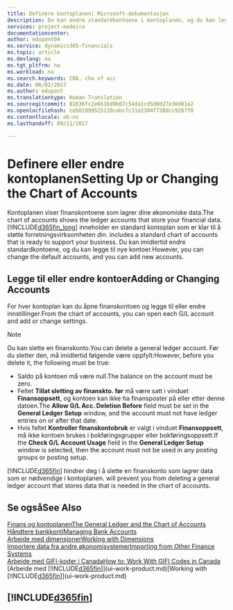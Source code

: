 ```yaml
---
title: Definere kontoplanen| Microsoft-dokumentasjon
description: Du kan endre standardkontoene i kontoplanen, og du kan legge til nye kontoer.
services: project-madeira
documentationcenter: 
author: edupont04
ms.service: dynamics365-financials
ms.topic: article
ms.devlang: na
ms.tgt_pltfrm: na
ms.workload: na
ms.search.keywords: COA, cha of acc
ms.date: 06/02/2017
ms.author: edupont
ms.translationtype: Human Translation
ms.sourcegitcommit: 81636fc2e661bd9b07c54da1cd5d0d27e30d01a2
ms.openlocfilehash: ceb01999525139cabc7c31e2304f738dcc9267f8
ms.contentlocale: nb-no
ms.lasthandoff: 09/11/2017

---
```

# <a name="setting-up-or-changing-the-chart-of-accounts"></a><span data-ttu-id="b97aa-103">Definere eller endre kontoplanen</span><span class="sxs-lookup"><span data-stu-id="b97aa-103">Setting Up or Changing the Chart of Accounts</span></span>
<span data-ttu-id="b97aa-104">Kontoplanen viser finanskontoene som lagrer dine økonomiske data.</span><span class="sxs-lookup"><span data-stu-id="b97aa-104">The chart of accounts shows the ledger accounts that store your financial data.</span></span> [!INCLUDE[d365fin_long](includes/d365fin_long_md.md)]<span data-ttu-id="b97aa-105"> inneholder en standard kontoplan som er klar til å støtte forretningsvirksomheten din.</span><span class="sxs-lookup"><span data-stu-id="b97aa-105"> includes a standard chart of accounts that is ready to support your business.</span></span>
<span data-ttu-id="b97aa-106">Du kan imidlertid endre standardkontoene, og du kan legge til nye kontoer.</span><span class="sxs-lookup"><span data-stu-id="b97aa-106">However, you can change the default accounts, and you can add new accounts.</span></span>  

## <a name="adding-or-changing-accounts"></a><span data-ttu-id="b97aa-107">Legge til eller endre kontoer</span><span class="sxs-lookup"><span data-stu-id="b97aa-107">Adding or Changing Accounts</span></span>
<span data-ttu-id="b97aa-108">For hver kontoplan kan du åpne finanskontoen og legge til eller endre innstillinger.</span><span class="sxs-lookup"><span data-stu-id="b97aa-108">From the chart of accounts, you can open each G/L account and add or change settings.</span></span>

> [!NOTE]  
>   <span data-ttu-id="b97aa-109">Du kan slette en finanskonto.</span><span class="sxs-lookup"><span data-stu-id="b97aa-109">You can delete a general ledger account.</span></span> <span data-ttu-id="b97aa-110">Før du sletter den, må imidlertid følgende være oppfylt:</span><span class="sxs-lookup"><span data-stu-id="b97aa-110">However, before you delete it, the following must be true:</span></span>  

* <span data-ttu-id="b97aa-111">Saldo på kontoen må være null.</span><span class="sxs-lookup"><span data-stu-id="b97aa-111">The balance on the account must be zero.</span></span>  
* <span data-ttu-id="b97aa-112">Feltet **Tillat sletting av finanskto. før** må være satt i vinduet **Finansoppsett**, og kontoen kan ikke ha finansposter på eller etter denne datoen.</span><span class="sxs-lookup"><span data-stu-id="b97aa-112">The **Allow G/L Acc. Deletion Before** field must be set in the **General Ledger Setup** window, and the account must not have ledger entries on or after that date.</span></span>  
* <span data-ttu-id="b97aa-113">Hvis feltet **Kontroller finanskontobruk** er valgt i vinduet **Finansoppsett**, må ikke kontoen brukes i bokføringsgrupper eller bokføringsoppsett.</span><span class="sxs-lookup"><span data-stu-id="b97aa-113">If the **Check G/L Account Usage** field in the **General Ledger Setup** window is selected, then the account must not be used in any posting groups or posting setup.</span></span>  

[!INCLUDE[d365fin](includes/d365fin_md.md)]<span data-ttu-id="b97aa-114"> hindrer deg i å slette en finanskonto som lagrer data som er nødvendige i kontoplanen.</span><span class="sxs-lookup"><span data-stu-id="b97aa-114"> will prevent you from deleting a general ledger account that stores data that is needed in the chart of accounts.</span></span>  

## <a name="see-also"></a><span data-ttu-id="b97aa-115">Se også</span><span class="sxs-lookup"><span data-stu-id="b97aa-115">See Also</span></span>
[<span data-ttu-id="b97aa-116">Finans og kontoplanen</span><span class="sxs-lookup"><span data-stu-id="b97aa-116">The General Ledger and the Chart of Accounts</span></span>](finance-general-ledger.md)  
[<span data-ttu-id="b97aa-117">Håndtere bankkonti</span><span class="sxs-lookup"><span data-stu-id="b97aa-117">Managing Bank Accounts</span></span>](bank-manage-bank-accounts.md)  
[<span data-ttu-id="b97aa-118">Arbeide med dimensjoner</span><span class="sxs-lookup"><span data-stu-id="b97aa-118">Working with Dimensions</span></span>](finance-dimensions.md)  
[<span data-ttu-id="b97aa-119">Importere data fra andre økonomisystemer</span><span class="sxs-lookup"><span data-stu-id="b97aa-119">Importing from Other Finance Systems</span></span>](upload-data.md)  
[<span data-ttu-id="b97aa-120">Arbeide med GIFI-koder i Canada</span><span class="sxs-lookup"><span data-stu-id="b97aa-120">How to: Work With GIFI Codes in Canada</span></span>](ca-finance-work-gifi-codes.md)  
<span data-ttu-id="b97aa-121">[Arbeide med [!INCLUDE[d365fin](includes/d365fin_md.md)]](ui-work-product.md)</span><span class="sxs-lookup"><span data-stu-id="b97aa-121">[Working with [!INCLUDE[d365fin](includes/d365fin_md.md)]](ui-work-product.md)</span></span>  

## [!INCLUDE[d365fin](includes/free_trial_md.md)]

